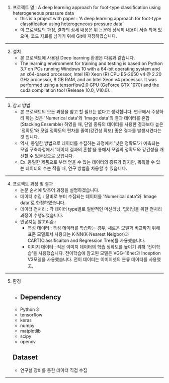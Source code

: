
1. 프로젝트 명 : A deep learning approach for foot-type classification using heterogeneous pressure data
    - this is a project with paper : 'A deep learning approach for foot-type classification using heterogeneous pressure data'
    - 이 프로젝트의 과정, 결과의 상세 내용은 위 논문에 상세히 내용이 서술 되어 있으며, 코드 자료를 남기기 위해 Git에 저장하였습니다.
----------------------------------------------------------------
2. 설치
    - 본 프로젝트에 사용된 Deep learning 환경은 다음과 같습니다.
    - The learning environment for training and testing is based on Python 3.7 on PCs running Windows 10 with a 64-bit operating system and an x64-based processor, Intel (R) Xeon (R) CPU E5-2650 v4 @ 2.20 GHz processor, 8 GB RAM, and an Intel Xeon v4 processor. It was performed using a tensorflow2.0 GPU (GeForce GTX 1070) and the cuda compilation tool (Release 10.0, V10.0).
------------------------------------------------------------------
3. 참고 방법
    - 본 프로젝트의 모든 과정을 참고 할 필요는 없다고 생각합니다. 연구에서 주장하려 하는 것은 'Numerical data'와 'Image data'의 결과 데이터를 혼합(Stacking Ensemble) 하였을 때, 단일 종류의 데이터를 사용한 결과보다 높은 '정확도'와 모델 정확도의 편차를 줄여(강건성 확보) 좋은 결과를 발생시켰다는 것 입니다.
    - 역시, 동일한 방법으로 데이터를 수집하는 과정에서 '낮은 정확도'가 예측되는 모델 구축과정에서 '데이터 결과의 혼합'을 통해서 모델의 정확도와 강건성을 개선할 수 있을것으로 보입니다.
    - Ex. 동일한 제품으로 부터 얻을 수 있는 데이터의 종류가 많지만, 획득할 수 있는 데이터의 수는 작을 때, 연구 방법을 차용할 수 있습니다.
------------------------------------------------------------------
4. 프로젝트 과정 및 결과
    - 논문 순서에 맞추어 과정을 설명하겠습니다.
    - 데이터 수집 : 장비로 부터 수집되는 데이터를 'Numerical data'와 'Image data'로 한정하였습니다.
    - 데이터 전처리 : 각 데이터 type별로 일반적인 머신러닝, 딥러닝을 위한 전처리 과정이 수행되었습니다.
    - 인공지능 알고리즘 : 
        - 특성 데이터 : 특성 데이터를 학습하는 경우, 새로운 모델과 비교하기 위해 표준 모델로서 사용되는 K-NN(K-Nearest Neigbor)과 CART(Classificaiton and Regression Tree)를 사용했습니다. 
        - 이미지 데이터 : 적은 이미지 데이터의 학습 정확도를 높이기 위해 '전이학습'을 사용했습니다. 전이학습에 참고된 모델은 VGG-16net과 Inception V3모델을 사용했습니다. 전이 데이터는 이미지넷의 분류 데이터를 사용했고, 
------------------------------------------------------------------
5. 환경
    - ## Dependency
    - Python 3
    - tensorflow
    - keras
    - numpy
    - matplotlib
    - scipy
    - opencv

    ## Dataset
    - 연구실 장비를 통한 데이터 직접 수집
--------------------------------------------------------------------
